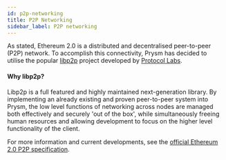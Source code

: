 ```yaml
---
id: p2p-networking
title: P2P Networking
sidebar_label: P2P networking
---
```


As stated, Ethereum 2.0 is a distributed and decentralised peer-to-peer \(P2P\) network. To accomplish this connectivity, Prysm has decided to utilise the popular [libp2p](https://libp2p.io/) project developed by [Protocol Labs](https://protocol.ai/).

#### Why libp2p?

Libp2p is a full featured and highly maintained next-generation library. By implementing an already existing and proven peer-to-peer system into Prysm, the low level functions of networking across nodes are managed both effectively and securely 'out of the box', while simultaneously freeing human resources and allowing development to focus on the higher level functionality of the client.

For more information and current developments, see the [official Ethereum 2.0 P2P specification](https://github.com/ethereum/eth2.0-specs/blob/dev/specs/phase0/p2p-interface.md).
